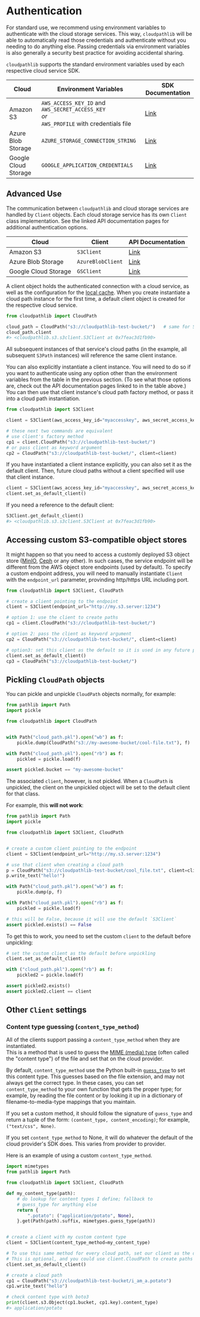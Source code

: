# Authentication

For standard use, we recommend using environment variables to authenticate with the cloud storage services. This way, `cloudpathlib` will be able to automatically read those credentials and authenticate without you needing to do anything else. Passing credentials via environment variables is also generally a security best practice for avoiding accidental sharing.

`cloudpathlib` supports the standard environment variables used by each respective cloud service SDK.

Cloud                | Environment Variables | SDK Documentation |
-------------------- | --------------------- | ------------------|
Amazon S3            | `AWS_ACCESS_KEY_ID` and `AWS_SECRET_ACCESS_KEY` <br /> _or_ <br /> `AWS_PROFILE` with credentials file | [Link](https://boto3.amazonaws.com/v1/documentation/api/latest/guide/credentials.html#environment-variables) |
Azure Blob Storage   | `AZURE_STORAGE_CONNECTION_STRING` | [Link](https://docs.microsoft.com/en-us/azure/storage/blobs/storage-quickstart-blobs-python#copy-your-credentials-from-the-azure-portal) |
Google Cloud Storage | `GOOGLE_APPLICATION_CREDENTIALS` | [Link](https://cloud.google.com/docs/authentication/production#passing_variable) |
 
## Advanced Use

The communication between `cloudpathlib` and cloud storage services are handled by `Client` objects. Each cloud storage service has its own `Client` class implementation. See the linked API documentation pages for additional authentication options.

Cloud                | Client                | API Documentation |
-------------------- | --------------------- | ----------------- |
Amazon S3            | `S3Client`            | [Link](../api-reference/s3client/) |
Azure Blob Storage   | `AzureBlobClient`     | [Link](../api-reference/azblobclient/) |
Google Cloud Storage | `GSClient`            | [Link](../api-reference/gsclient/) |

A client object holds the authenticated connection with a cloud service, as well as the configuration for the [local cache](../caching/). When you create instantiate a cloud path instance for the first time, a default client object is created for the respective cloud service.

```python
from cloudpathlib import CloudPath

cloud_path = CloudPath("s3://cloudpathlib-test-bucket/")   # same for S3Path(...)
cloud_path.client
#> <cloudpathlib.s3.s3client.S3Client at 0x7feac3d1fb90>
```

All subsequent instances of that service's cloud paths (in the example, all subsequent `S3Path` instances) will reference the same client instance.

You can also explicitly instantiate a client instance. You will need to do so if you want to authenticate using any option other than the environment variables from the table in the previous section. (To see what those options are, check out the API documentation pages linked to in the table above.) You can then use that client instance's cloud path factory method, or pass it into a cloud path instantiation.

```python
from cloudpathlib import S3Client

client = S3Client(aws_access_key_id="myaccesskey", aws_secret_access_key="mysecretkey")

# these next two commands are equivalent
# use client's factory method
cp1 = client.CloudPath("s3://cloudpathlib-test-bucket/")
# or pass client as keyword argument
cp2 = CloudPath("s3://cloudpathlib-test-bucket/", client=client)
```

If you have instantiated a client instance explicitly, you can also set it as the default client. Then, future cloud paths without a client specified will use that client instance.

```python
client = S3Client(aws_access_key_id="myaccesskey", aws_secret_access_key="mysecretkey")
client.set_as_default_client()
```

If you need a reference to the default client:

```python
S3Client.get_default_client()
#> <cloudpathlib.s3.s3client.S3Client at 0x7feac3d1fb90>
```

## Accessing custom S3-compatible object stores
It might happen so that you need to access a customly deployed S3 object store ([MinIO](https://min.io/), [Ceph](https://ceph.io/ceph-storage/object-storage/) or any other).
In such cases, the service endpoint will be different from the AWS object store endpoints (used by default).
To specify a custom endpoint address, you will need to manually instantiate `Client` with the `endpoint_url` parameter,
provinding http/https URL including port.

```python
from cloudpathlib import S3Client, CloudPath

# create a client pointing to the endpoint
client = S3Client(endpoint_url="http://my.s3.server:1234")

# option 1: use the client to create paths
cp1 = client.CloudPath("s3://cloudpathlib-test-bucket/")

# option 2: pass the client as keyword argument
cp2 = CloudPath("s3://cloudpathlib-test-bucket/", client=client)

# option3: set this client as the default so it is used in any future paths
client.set_as_default_client()
cp3 = CloudPath("s3://cloudpathlib-test-bucket/")
```

## Pickling `CloudPath` objects

You can pickle and unpickle `CloudPath` objects normally, for example:

```python
from pathlib import Path
import pickle

from cloudpathlib import CloudPath


with Path("cloud_path.pkl").open("wb") as f:
    pickle.dump(CloudPath("s3://my-awesome-bucket/cool-file.txt"), f)

with Path("cloud_path.pkl").open("rb") as f:
    pickled = pickle.load(f)

assert pickled.bucket == "my-awesome-bucket"
```

The associated `client`, however, is not pickled. When a `CloudPath` is 
unpickled, the client on the unpickled object will be set to the default 
client for that class.

For example, this **will not work**:

```python
from pathlib import Path
import pickle

from cloudpathlib import S3Client, CloudPath


# create a custom client pointing to the endpoint
client = S3Client(endpoint_url="http://my.s3.server:1234")

# use that client when creating a cloud path
p = CloudPath("s3://cloudpathlib-test-bucket/cool_file.txt", client=client)
p.write_text("hello!")

with Path("cloud_path.pkl").open("wb") as f:
    pickle.dump(p, f)

with Path("cloud_path.pkl").open("rb") as f:
    pickled = pickle.load(f)

# this will be False, because it will use the default `S3Client`
assert pickled.exists() == False
```

To get this to work, you need to set the custom `client` to the default
before unpickling:

```python
# set the custom client as the default before unpickling
client.set_as_default_client()

with ("cloud_path.pkl").open("rb") as f:
    pickled2 = pickle.load(f)

assert pickled2.exists()
assert pickled2.client == client
```

## Other `Client` settings

### Content type guessing (`content_type_method`)

All of the clients support passing a `content_type_method` when they are instantiated.  
This is a method that is used to guess the [MIME (media) type](https://en.wikipedia.org/wiki/Media_type)
(often called the "content type") of the file and set that on the cloud provider.

By default, `content_type_method` use the Python built-in 
[`guess_type`](https://docs.python.org/3/library/mimetypes.html#mimetypes.guess_type)
to set this content type. This guesses based on the file extension, and may not always get the correct type.
In these cases, you can set `content_type_method` to your own function that gets the proper type; for example, by 
reading the file content or by looking it up in a dictionary of filename-to-media-type mappings that you maintain.

If you set a custom method, it should follow the signature of `guess_type` and return a tuple of the form: 
`(content_type, content_encoding)`; for example, `("text/css", None)`.

If you set `content_type_method` to None, it will do whatever the default of the cloud provider's SDK does. This
varies from provider to provider.

Here is an example of using a custom `content_type_method`.

```python
import mimetypes
from pathlib import Path

from cloudpathlib import S3Client, CloudPath

def my_content_type(path):
    # do lookup for content types I define; fallback to
    # guess_type for anything else
    return {
        ".potato": ("application/potato", None),
    }.get(Path(path).suffix, mimetypes.guess_type(path))


# create a client with my custom content type
client = S3Client(content_type_method=my_content_type)

# To use this same method for every cloud path, set our client as the default.
# This is optional, and you could use client.CloudPath to create paths instead.
client.set_as_default_client()

# create a cloud path
cp1 = CloudPath("s3://cloudpathlib-test-bucket/i_am_a.potato")
cp1.write_text("hello")

# check content type with boto3
print(client.s3.Object(cp1.bucket, cp1.key).content_type)
#> application/potato
```
